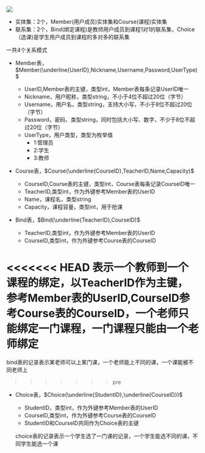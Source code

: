 ![](https://s3.bmp.ovh/imgs/2022/01/5b77d2f959361d2e.png)

* 实体集：2个，Member(用户成员)实体集和Course(课程)实体集
* 联系集：2个，Bind(绑定课程)是教师用户成员到课程1对1的联系集，Choice（选课)是学生用户成员到课程的多对多的联系集



一共4个关系模式

* Member表，$Member(\underline{UserID},Nickname,Username,Password,UserType) $

  - UserID,Member表的主键，类型int，Member表每条记录UserID唯一
  - Nickname，用户昵称，类型string，不小于4位不超过20位（字节）
  - Username，用户名，类型string，支持大小写，不小于8位不超过20位（字节）
  - Password，密码，类型string，同时包括大小写、数字，不少于8位不超过20位（字节）
  - UserType，用户类型，类型为枚举值
    * 1:管理员
    * 2:学生
    * 3:教师

* Course表，$Course(\underline{CourseID},TeacherID,Name,Capacity)$

  * CourseID,Course表的主键，类型int，Course表每条记录CourseID唯一
  * TeacherID,类型int，作为外键参考Member表的UserID
  * Name，课程名，类型string
  * Capacity，课程容量，类型int，用于抢课

* Bind表，$Bind(\underline{TeacherID},CourseID)$

  * TeacherID,类型int，作为外键参考Member表的UserID
  * CourseID,类型int，作为外键参考Course表的CourseID

<<<<<<< HEAD
  表示一个教师到一个课程的绑定，以TeacherID作为主键，参考Member表的UserID,CourseID参考Course表的CourseID，一个老师只能绑定一门课程，一门课程只能由一个老师绑定
=======
  bind表的记录表示某老师可以上某门课，一个老师能上不同的课，一个课能被不同老师上
>>>>>>> pre

* Choice表，$Choice(\underline{StudentID},\underline{CourseID})$

  * StudentID，类型int，作为外键参考Member表的UserID
  * CourseID,类型int，作为外键参考Course表的CourseID
  * StudentID和CourseID共同作为Choice表的主键

  choice表的记录表示一个学生选了一门课的记录，一个学生能选不同的课，不同学生能选一个课

